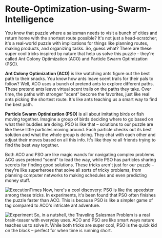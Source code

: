 # Route-Optimization-using-Swarm-Intelligence

You know that puzzle where a salesman needs to visit a bunch of cities and return home with the shortest route possible? It's not just a head-scratcher; it's a real-world puzzle with implications for things like planning routes, making products, and organizing tasks. So, guess what? There are these super cool tricks inspired by nature that help us solve this puzzle – they're called Ant Colony Optimization (ACO) and Particle Swarm Optimization (PSO).

**Ant Colony Optimization (ACO)** is like watching ants figure out the best path to their snacks. You know how ants leave scent trails for their pals to follow? Well, ACO uses a bunch of pretend ants to explore different paths. These pretend ants leave virtual scent trails on the paths they take. Over time, the paths with stronger "scent" become the favorites, just like real ants picking the shortest route. It's like ants teaching us a smart way to find the best path.

**Particle Swarm Optimization (PSO)** is all about imitating birds or fish moving together. Imagine a group of birds deciding where to go based on what their buddies are doing. PSO is like that – solutions to our puzzle are like these little particles moving around. Each particle checks out its best solution and what the whole group is doing. They chat with each other and adjust their moves based on all this info. It's like they're all friends trying to find the best way together.

Both ACO and PSO are like magic wands for navigating complex problems. ACO uses pretend "scent" to lead the way, while PSO has particles sharing secrets for finding good solutions. These tricks aren't just for our puzzle – they're like superheroes that solve all sorts of tricky problems, from planning computer networks to making schedules and even predicting money stuff.

![ExecutionTimes](https://github.com/PasionJP/Route-Optimization-using-Swarm-Intelligence/assets/46522023/8cd7f316-c074-46f8-ae20-e3b052df8a0b)
Now, here's a cool discovery: PSO is like the speedster among these tricks. In experiments, it's been found that PSO often finishes the puzzle faster than ACO. This is because PSO is like a simpler game of tag compared to ACO's intricate ant adventure.

![Experiment](https://github.com/PasionJP/Route-Optimization-using-Swarm-Intelligence/assets/46522023/c0102147-9e6d-4f0c-ae1c-f6ffbd5776d2)
So, in a nutshell, the Traveling Salesman Problem is a real brain-teaser with everyday uses. ACO and PSO are like smart ways nature teaches us to solve it. While both tricks are super cool, PSO is the quick kid on the block – perfect for when time is running short.
